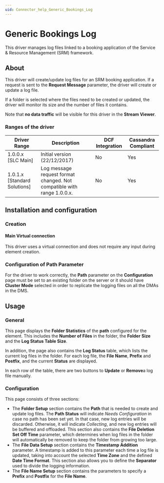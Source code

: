 ```yaml
---
uid: Connector_help_Generic_Bookings_Log
---
```


# Generic Bookings Log

This driver manages log files linked to a booking application of the Service & Resource Management (SRM) framework.

## About

This driver will create/update log files for an SRM booking application. If a request is sent to the **Request Message** parameter, the driver will create or update a log file.

If a folder is selected where the files need to be created or updated, the driver will monitor its size and the number of files it contains.

Note that **no data traffic** will be visible for this driver in the **Stream Viewer**.

### Ranges of the driver

| **Driver Range**               | **Description**                                                        | **DCF Integration** | **Cassandra Compliant** |
|--------------------------------|------------------------------------------------------------------------|---------------------|-------------------------|
| 1.0.0.x \[SLC Main\]           | Initial version (22/12/2017)                                           | No                  | Yes                     |
| 1.0.1.x \[Standard Solutions\] | Log message request format changed. Not compatible with range 1.0.0.x. | No                  | Yes                     |

## Installation and configuration

### Creation

#### Main Virtual connection

This driver uses a virtual connection and does not require any input during element creation.

### Configuration of Path Parameter

For the driver to work correctly, the **Path** parameter on the **Configuration** page must be set to an existing folder on the server or it should have **Cluster Mode** selected in order to replicate the logging files on all the DMAs in the DMS.

## Usage

### General

This page displays the **Folder Statistics** of the **path** configured for the element. This includes the **Number of Files** in the folder, the **Folder** **Size** and the **Log Status Table Size**.

In addition, the page also contains the **Log Status** table, which lists the current log files in the folder. For each log file, the **File Name**, **Prefix** and **Postfix**, and the current **Status** are displayed.

In each row of the table, there are two buttons to **Update** or **Remove**a log file manually.

### Configuration

This page consists of three sections:

- The **Folder Setup** section contains the **Path** that is needed to create and update log files. The **Path Status** will indicate *Needs Configuration* in case no path has been set yet. In that case, new log entries will be discarded. Otherwise, it will indicate *Collecting*, and new log entries will be buffered and offloaded. This section also contains the **File Deletion Set Off Time** parameter, which determines when log files in the folder will automatically be removed to keep the folder from growing too large.
- The **File Data Setup** section contains the **Timestamp Addition** parameter. A timestamp is added to this parameter each time a log file is updated, taking into account the selected **Time Zone** and the defined **Date Time Format**. This section also allows you to define the **Separator** used to divide the logging information.
- The **File Name Setup** section contains the parameters to specify a **Prefix** and **Postfix** for the **File Name**.
